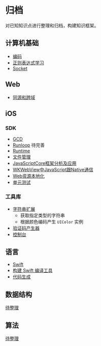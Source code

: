 # 归档
对已知知识点进行整理和归档，构建知识框架。

## 计算机基础

- [编码](Basics/Encoding.md)
- [正则表达式学习](https://www.jb51.net/tools/zhengze.html)
- [Socket](Basics/Socket.md)
## Web

- [同源和跨域](Web/Origin.md)

## iOS

### SDK

- [GCD](IOS/GCD.md)
- [Runloop](IOS/Runloop.md) 待完善
- [Runtime](IOS/Runtime.md)
- [文件管理](IOS/FileManager.md)
- [JavaScriptCore框架分析及应用](IOS/JSCore.md)
- [WKWebView中JavaScript跟Native通信](IOS/JSInteraction.md)
- [Web资源本地化](IOS/WebLocalized.md)
- [单元测试](IOS/UnitTesting.md)

### 工具库

- [字符串扩展](Tools/StringExtension.swift)
	- 获取指定类型的字符串
	- 根据颜色编码产生 `UIColor` 实例
- [验证码产生器](Tools/CaptchaView.swift)
- [控制台](Tools/Console.swift)

## 语言

- [Swift](Language/Swift.md)
- [构建 Swift 编译工具](https://www.polidea.com/blog/how-to-build-swift-compiler-based-tool-the-step-by-step-guide/)
- [代码生成](Language/CodeGenerate.md)


## 数据结构

[待整理](DataStruct/README.md)

## 算法

[待整理](Algorithm/README.md)
